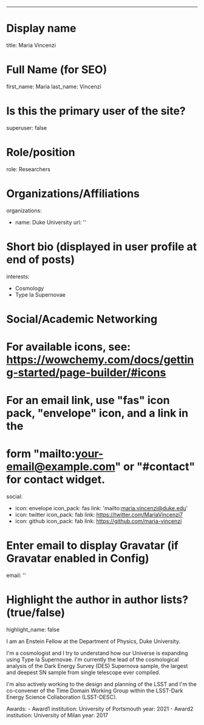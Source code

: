 ---
# Display name
title: Maria Vincenzi

# Full Name (for SEO)
first_name: Maria
last_name: Vincenzi

# Is this the primary user of the site?
superuser: false

# Role/position
role: Researchers

# Organizations/Affiliations
organizations:
  - name: Duke University
    url: ''

# Short bio (displayed in user profile at end of posts)


interests:
  - Cosmology
  - Type Ia Supernovae


# Social/Academic Networking
# For available icons, see: https://wowchemy.com/docs/getting-started/page-builder/#icons
#   For an email link, use "fas" icon pack, "envelope" icon, and a link in the
#   form "mailto:your-email@example.com" or "#contact" for contact widget.
social:
  - icon: envelope
    icon_pack: fas
    link: 'mailto:maria.vincenzi@duke.edu'
  - icon: twitter
    icon_pack: fab
    link: https://twitter.com/MariaVincenzi7
  - icon: github
    icon_pack: fab
    link: https://github.com/maria-vincenzi

# Enter email to display Gravatar (if Gravatar enabled in Config)
email: ''

# Highlight the author in author lists? (true/false)
highlight_name: false

I am an Enstein Fellow at the Department of Physics, Duke University. 

I'm a cosmologist and I try to understand how our Universe is expanding using Type Ia Supernovae. I'm currently the lead of the cosmological analysis of the Dark Energy Survey (DES) Supernova sample, the largest and deepest SN sample from single telescope ever compiled.

I'm also actively working to the design and planning of the LSST and I'm the co-convener of the Time Domain Working Group within the LSST-Dark Energy Science Collaboration (LSST-DESC).

Awards:
    - Award1
      institution: University of Portsmouth
      year: 2021
    - Award2
      institution: University of Milan
      year: 2017
